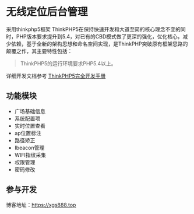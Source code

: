 无线定位后台管理
===============
采用thinkphp5框架
ThinkPHP5在保持快速开发和大道至简的核心理念不变的同时，PHP版本要求提升到5.4，对已有的CBD模式做了更深的强化，优化核心，减少依赖，基于全新的架构思想和命名空间实现，是ThinkPHP突破原有框架思路的颠覆之作，其主要特性包括：


> ThinkPHP5的运行环境要求PHP5.4以上。

详细开发文档参考 [ThinkPHP5完全开发手册](http://www.kancloud.cn/manual/thinkphp5)

## 功能模块
* 广场基础信息
* 系统配置项
* 实时位置查看
* ap位置标注
* 路径矫正
* Ibeacon管理
* WIFI指纹采集
* 权限管理
* 密码修改



## 参与开发
博客地址：https://xgs888.top


